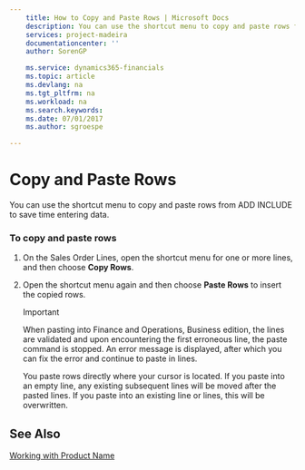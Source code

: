 ```yaml
---
    title: How to Copy and Paste Rows | Microsoft Docs
    description: You can use the shortcut menu to copy and paste rows from Finance and Operations, Business edition to save time entering data.
    services: project-madeira
    documentationcenter: ''
    author: SorenGP

    ms.service: dynamics365-financials
    ms.topic: article
    ms.devlang: na
    ms.tgt_pltfrm: na
    ms.workload: na
    ms.search.keywords:
    ms.date: 07/01/2017
    ms.author: sgroespe

---
```

# Copy and Paste Rows
You can use the shortcut menu to copy and paste rows from ADD INCLUDE<!--[!INCLUDE[d365fin](../../includes/d365fin_md.md)]--> to save time entering data.  

### To copy and paste rows  

1.  On the Sales Order Lines, open the shortcut menu for one or more lines, and then choose **Copy Rows**.  

2.  Open the shortcut menu again and then choose **Paste Rows** to insert the copied rows.  

    > [!IMPORTANT]  
    >  When pasting into Finance and Operations, Business edition, the lines are validated and upon encountering the first erroneous line, the paste command is stopped. An error message is displayed, after which you can fix the error and continue to paste in lines.  
    >   
    >  You paste rows directly where your cursor is located. If you paste into an empty line, any existing subsequent lines will be moved after the pasted lines. If you paste into an existing line or lines, this will be overwritten.  

## See Also  
 [Working with Product Name](../../../archive/WorkingWithDynamics/working-with-$-p_1-product-name-$-.md)
